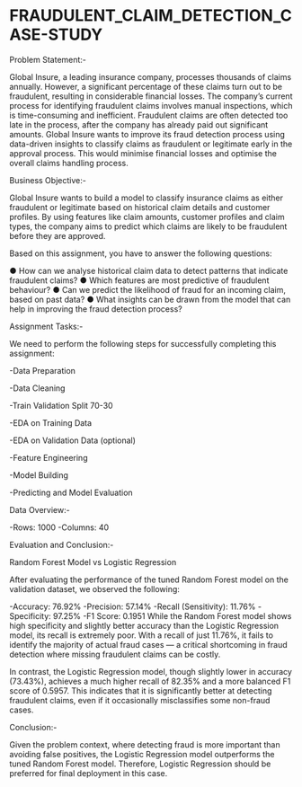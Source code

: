 # FRAUDULENT_CLAIM_DETECTION_CASE-STUDY

Problem Statement:-

Global Insure, a leading insurance company, processes thousands of claims annually. However, a significant percentage of these claims turn out to be fraudulent, resulting in considerable financial losses. The company’s current process for identifying fraudulent claims involves manual inspections, which is time-consuming and inefficient. Fraudulent claims are often detected too late in the process, after the company has already paid out significant amounts. Global Insure wants to improve its fraud detection process using data-driven insights to classify claims as fraudulent or legitimate early in the approval process. This would minimise financial losses and optimise the overall claims handling process.


Business Objective:-

Global Insure wants to build a model to classify insurance claims as either fraudulent or legitimate based on historical claim details and customer profiles. By using features like claim amounts, customer profiles and claim types, the company aims to predict which claims are likely to be fraudulent before they are approved.

Based on this assignment, you have to answer the following questions:

● How can we analyse historical claim data to detect patterns that indicate fraudulent claims?
● Which features are most predictive of fraudulent behaviour?
● Can we predict the likelihood of fraud for an incoming claim, based on past data?
● What insights can be drawn from the model that can help in improving the fraud detection process?



Assignment Tasks:-

We need to perform the following steps for successfully completing this assignment:

-Data Preparation

-Data Cleaning

-Train Validation Split 70-30

-EDA on Training Data

-EDA on Validation Data (optional)

-Feature Engineering

-Model Building

-Predicting and Model Evaluation




Data Overview:-

-Rows:  1000
-Columns: 40




Evaluation and Conclusion:-

Random Forest Model vs Logistic Regression

After evaluating the performance of the tuned Random Forest model on the validation dataset, we observed the following:

-Accuracy: 76.92%
-Precision: 57.14%
-Recall (Sensitivity): 11.76%
-Specificity: 97.25%
-F1 Score: 0.1951
While the Random Forest model shows high specificity and slightly better accuracy than the Logistic Regression model, its recall is extremely poor. With a recall of just 11.76%, it fails to identify the majority of actual fraud cases — a critical shortcoming in fraud detection where missing fraudulent claims can be costly.

In contrast, the Logistic Regression model, though slightly lower in accuracy (73.43%), achieves a much higher recall of 82.35% and a more balanced F1 score of 0.5957. This indicates that it is significantly better at detecting fraudulent claims, even if it occasionally misclassifies some non-fraud cases.



Conclusion:-

Given the problem context, where detecting fraud is more important than avoiding false positives, the Logistic Regression model outperforms the tuned Random Forest model. Therefore, Logistic Regression should be preferred for final deployment in this case.


